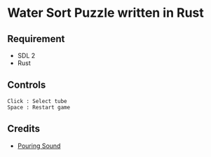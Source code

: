 # Water Sort Puzzle written in Rust

## Requirement

- SDL 2
- Rust

## Controls

```
Click : Select tube
Space : Restart game
```


## Credits

- [Pouring Sound](https://pixabay.com/ja/sound-effects/pouringtea-99770/)
